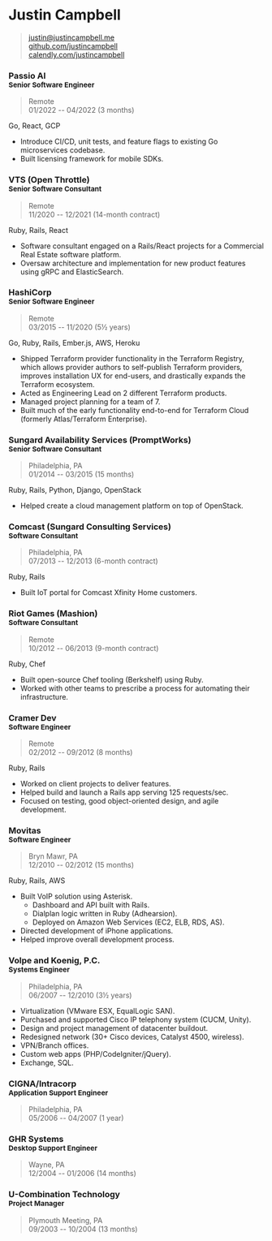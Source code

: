 # Justin Campbell

> [justin@justincampbell.me](mailto:justin@justincampbell.me)  
> [github.com/justincampbell](https://github.com/justincampbell)  
> [calendly.com/justincampbell](https://calendly.com/justincampbell/meet)

### Passio AI <br><small>Senior Software Engineer</small>

> Remote  
> 01/2022 -- 04/2022 (3 months)

Go, React, GCP

* Introduce CI/CD, unit tests, and feature flags to existing Go microservices codebase.
* Built licensing framework for mobile SDKs.

### VTS (Open Throttle) <br><small>Senior Software Consultant</small>

> Remote  
> 11/2020 -- 12/2021 (14-month contract)

Ruby, Rails, React

* Software consultant engaged on a Rails/React projects for a Commercial Real Estate software platform.
* Oversaw architecture and implementation for new product features using gRPC and ElasticSearch.

### HashiCorp <br><small>Senior Software Engineer</small>

> Remote  
> 03/2015 -- 11/2020 (5½ years)

Go, Ruby, Rails, Ember.js, AWS, Heroku

* Shipped Terraform provider functionality in the Terraform Registry, which allows provider authors to self-publish Terraform providers, improves installation UX for end-users, and drastically expands the Terraform ecosystem.
* Acted as Engineering Lead on 2 different Terraform products.
* Managed project planning for a team of 7.
* Built much of the early functionality end-to-end for Terraform Cloud (formerly Atlas/Terraform Enterprise).

### Sungard Availability Services (PromptWorks) <br><small>Senior Software Consultant</small>

> Philadelphia, PA  
> 01/2014 -- 03/2015 (15 months)

Ruby, Rails, Python, Django, OpenStack

* Helped create a cloud management platform on top of OpenStack.

### Comcast (Sungard Consulting Services) <br><small>Software Consultant</small>

> Philadelphia, PA  
> 07/2013 -- 12/2013 (6-month contract)

Ruby, Rails

* Built IoT portal for Comcast Xfinity Home customers.

### Riot Games (Mashion) <br><small>Software Consultant</small>

> Remote  
> 10/2012 -- 06/2013 (9-month contract)

Ruby, Chef

* Built open-source Chef tooling (Berkshelf) using Ruby.
* Worked with other teams to prescribe a process for automating their infrastructure.

### Cramer Dev <br><small>Software Engineer</small>

> Remote  
> 02/2012 -- 09/2012 (8 months)

Ruby, Rails

* Worked on client projects to deliver features.
* Helped build and launch a Rails app serving 125 requests/sec.
* Focused on testing, good object-oriented design, and agile development.

### Movitas <br><small>Software Engineer</small>

> Bryn Mawr, PA  
> 12/2010 -- 02/2012 (15 months)

Ruby, Rails, AWS

* Built VoIP solution using Asterisk.
    * Dashboard and API built with Rails.
    * Dialplan logic written in Ruby (Adhearsion).
    * Deployed on Amazon Web Services (EC2, ELB, RDS, AS).
* Directed development of iPhone applications.
* Helped improve overall development process.

### Volpe and Koenig, P.C. <br><small>Systems Engineer</small>

> Philadelphia, PA  
> 06/2007 -- 12/2010 (3½ years)

* Virtualization (VMware ESX, EqualLogic SAN).
* Purchased and supported Cisco IP telephony system (CUCM, Unity).
* Design and project management of datacenter buildout.
* Redesigned network (30+ Cisco devices, Catalyst 4500, wireless).
* VPN/Branch offices.
* Custom web apps (PHP/CodeIgniter/jQuery).
* Exchange, SQL.

### CIGNA/Intracorp <br><small>Application Support Engineer</small>

> Philadelphia, PA  
> 05/2006 -- 04/2007 (1 year)

### GHR Systems <br><small>Desktop Support Engineer</small>

> Wayne, PA  
> 12/2004 -- 01/2006 (14 months)

### U-Combination Technology <br><small>Project Manager</small>

> Plymouth Meeting, PA  
> 09/2003 -- 10/2004 (13 months)
